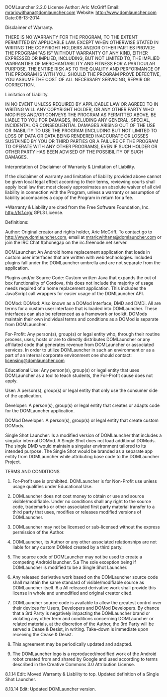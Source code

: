 DOMLauncher 2.2.0 License
Author: Aric McGriff
Email: mraricwithana@domlauncher.com
Website: http://www.domlauncher.com
Date:08-13-2014

Disclaimer of Warranty.

THERE IS NO WARRANTY FOR THE PROGRAM, TO THE EXTENT PERMITTED BY APPLICABLE LAW. EXCEPT WHEN OTHERWISE STATED IN WRITING THE COPYRIGHT HOLDERS AND/OR OTHER PARTIES PROVIDE THE PROGRAM "AS IS" WITHOUT WARRANTY OF ANY KIND, EITHER EXPRESSED OR IMPLIED, INCLUDING, BUT NOT LIMITED TO, THE IMPLIED WARRANTIES OF MERCHANTABILITY AND FITNESS FOR A PARTICULAR PURPOSE. THE ENTIRE RISK AS TO THE QUALITY AND PERFORMANCE OF THE PROGRAM IS WITH YOU. SHOULD THE PROGRAM PROVE DEFECTIVE, YOU ASSUME THE COST OF ALL NECESSARY SERVICING, REPAIR OR CORRECTION.

Limitation of Liability.

IN NO EVENT UNLESS REQUIRED BY APPLICABLE LAW OR AGREED TO IN WRITING WILL ANY COPYRIGHT HOLDER, OR ANY OTHER PARTY WHO MODIFIES AND/OR CONVEYS THE PROGRAM AS PERMITTED ABOVE, BE LIABLE TO YOU FOR DAMAGES, INCLUDING ANY GENERAL, SPECIAL, INCIDENTAL OR CONSEQUENTIAL DAMAGES ARISING OUT OF THE USE OR INABILITY TO USE THE PROGRAM (INCLUDING BUT NOT LIMITED TO LOSS OF DATA OR DATA BEING RENDERED INACCURATE OR LOSSES SUSTAINED BY YOU OR THIRD PARTIES OR A FAILURE OF THE PROGRAM TO OPERATE WITH ANY OTHER PROGRAMS), EVEN IF SUCH HOLDER OR OTHER PARTY HAS BEEN ADVISED OF THE POSSIBILITY OF SUCH DAMAGES.

Interpretation of Disclaimer of Warranty & Limitation of Liability.

If the disclaimer of warranty and limitation of liability provided
above cannot be given local legal effect according to their terms,
reviewing courts shall apply local law that most closely approximates
an absolute waiver of all civil liability in connection with the
Program, unless a warranty or assumption of liability accompanies a
copy of the Program in return for a fee.

*Warranty & Liability are cited from the Free Software Foundation, Inc. <http://fsf.org/> GPL3 License.

Definitions:

Author: Original creator and rights holder, Aric McGriff. To contact go to http://www.domlauncher.com, email at mraricwithana@domlauncher.com or join the IRC Chat #phonegap on the irc.freenode.net server.

DOMLauncher: An Android home replacement application that loads in custom user interfaces that are written with web technologies. Included plugins fall under the DOMLauncher umbrella and are not separate from the application.

Plugins and/or Source Code: Custom written Java that expands the out of box functionality of Cordova, this does not include the majority of usage needs required of a home replacement application. This includes the JavaScript call wrappers for easier usage of the DOMLauncher API.

DOMod:   DOMod: Also known as a DOMod Interface, DMD and DMDi.  All are terms for a custom user interface that is loaded into DOMLauncher.   These interfaces can also be referenced as a framework or toolkit.  DOMods maintain their own individual terms and conditions as a DOMod is separate from DOMLauncher.

For-Profit: Any person(s), group(s) or legal entity who, through their routine process, uses, hosts or are to directly distributes DOMLauncher or any affiliated code that generates revenue from DOMLauncher or associated services. In order to utilize DOMLauncher in such an environment or as a part of an internal corporate environment one should contact: licensing@domlauncher.com

Educational Use: Any person(s), group(s) or legal entity that uses DOMLauncher as a tool to teach students, the For-Profit cause does not apply.

User: A person(s), group(s) or legal entity that only use the consumer side of the application.

Developer: A person(s), group(s) or legal entity that creates or adapts code for the DOMLauncher application.

DOMod Developer: A person(s), group(s) or legal entity that create custom DOMods.

Single Shot Launcher: Is a modified version of DOMLauncher that includes a singular internal DOMod. A Single Shot does not load additional DOMods. The single DMD would maintain a singular environment tailored to its intended purpose. The Single Shot would be branded as a separate app entity from DOMLauncher while attributing base code to the DOMLauncher Project.

TERMS AND CONDITIONS

1. For-Profit use is prohibited. DOMLauncher is for Non-Profit use unless usage qualifies under Educational Use.

2. DOMLauncher does not cost money to obtain or use and source visible/modifiable. Under no conditions shall any right to the source code, trademarks or other associated first party material transfer to a third party that uses, modifies or releases modified versions of DOMLauncher.

3. DOMLauncher may not be licensed or sub-licensed without the express permission of the Author.

4. DOMLauncher, its Author or any other associated relationships are not liable for any custom DOMod created by a third party.

5. The source code of DOMLauncher may not be used to create a competing Android launcher.
5.a The sole exception being if DOMLauncher is modified to be a Single Shot Launcher.

6. Any released derivative work based on the DOMLauncher source code shall maintain the same standard of visible/modifiable source as DOMLauncher itself.
6.a All released derivative work shall provide this license in whole and unmodified and original creator cited.

7. DOMLauncher source code is available to allow the greatest control over their devices for Users, Developers and DOMod Developers. By chance that a 3rd Party is negatively impacting the DOMLauncher brand or violating any other term and conditions concerning DOMLauncher or related materials, at the discretion of the Author, the 3rd Party will be served a Cease & Desist, in writing. Take-down is immediate upon receiving the Cease & Desist.

8. This agreement may be periodically updated and adapted.

9. The DOMLauncher logo is a reproduced/modified work of the Android robot created from and shared by Google and used according to terms described in the Creative Commons 3.0 Attribution License.

8.1.14 Edit: Moved Warranty & Liability to top. Updated definition of a Single Shot Launcher.

8.13.14 Edit: Updated DOMLauncher version.